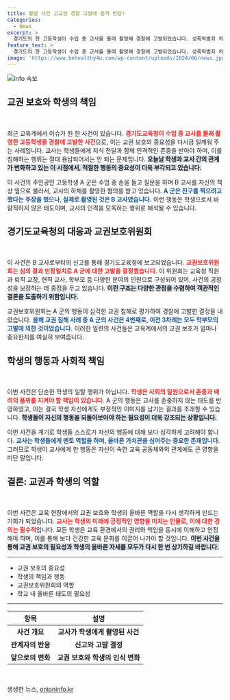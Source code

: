 ```yaml
---
title: 촬영 사건 고교생 경찰 고발에 충격 반응!
categories:
  - News
excerpt: >
  경기도의 한 고등학생이 수업 중 교사를 몰래 촬영해 경찰에 고발되었습니다. 성폭력범죄 처벌법 위반 혐의로, 교육 당국의 강력한 조치가 이뤄진 사례는 이번이 네 번째로, 교권 보호의 중요성이 다시금 부각되고 있습니다.
feature_text: >
  경기도의 한 고등학생이 수업 중 교사를 몰래 촬영해 경찰에 고발되었습니다. 성폭력범죄 처벌법 위반 혐의로, 교육 당국의 강력한 조치가 이뤄진 사례는 이번이 네 번째로, 교권 보호의 중요성이 다시금 부각되고 있습니다.
image: 'https://www.behealthy4u.com/wp-content/uploads/2024/06/news.jpg'
---
```


<p><img src="https://www.behealthy4u.com/wp-content/uploads/2024/06/news.jpg" alt="info 속보" /></p>

<h2 data-ke-size="size26">교권 보호와 학생의 책임</h2>

<p data-ke-size="size16">&nbsp;</p>

<p>최근 교육계에서 이슈가 된 한 사건이 있습니다. <b><span style="color: #ee2323;">경기도교육청이 수업 중 교사를 몰래 촬영한 고등학생을 경찰에 고발한 사건</span></b>으로, 이는 교권 보호의 중요성을 다시금 일깨워 주는 사례입니다. 교사는 학생들에게 지식 전달과 함께 인격적인 존중을 받아야 하며, 이를 침해하는 행위는 절대 용납되어서는 안 되는 문제입니다. <b><span style="background-color: #21538527;">오늘날 학생과 교사 간의 관계가 변화하고 있는 이 시점에서, 적절한 행동의 중요성이 더욱 부각되고 있습니다.</span></b>  </p>

<p>이 사건의 주인공인 고등학생 A 군은 수업 중 손을 들고 질문을 하며 B 교사를 자신의 책상 옆으로 불러서, 교사의 하체를 촬영한 혐의를 받고 있습니다. <b><span style="color: #1a5490;">A 군은 친구를 찍으려고 했다는 주장을 했으나, 실제로 촬영된 것은 B 교사였습니다.</span></b> 이런 행동은 학생으로서 바람직하지 않은 태도이며, 교사의 인격을 모독하는 행위로 해석될 수 있습니다. </p>

<h2 data-ke-size="size26">경기도교육청의 대응과 교권보호위원회</h2>

<p data-ke-size="size16">&nbsp;</p>

<p>이 사건은 B 교사로부터의 신고를 통해 경기도교육청에 보고되었습니다. <b><span style="color: #ee2323;">교권보호위원회는 심의 결과 만장일치로 A 군에 대한 고발을 결정했습니다.</span></b> 이 위원회는 교육청 직원과 퇴직 교장, 현직 교사, 학부모 등 다양한 분야의 인원으로 구성되어 있어, 사건의 공정성을 보장하는 데 중점을 두고 있습니다. <b><span style="background-color: #21538527;">이런 구조는 다양한 관점을 수렴하여 객관적인 결론을 도출하기 위함입니다.</span></b></p>

<p>교권보호위원회는 A 군의 행동이 심각한 교권 침해로 평가하여 경찰에 고발한 결정을 내렸습니다. <b><span style="color: #1a5490;">올해 교권 침해 사례 중 A 군의 사건은 4번째로, 이전 3차례는 모두 학부모의 고발에 의한 것이었습니다.</span></b> 이러한 일련의 사건들은 교육계에서의 교권 보호가 얼마나 중요한지를 여실히 보여줍니다. </p>

<h2 data-ke-size="size26">학생의 행동과 사회적 책임</h2>

<p data-ke-size="size16">&nbsp;</p>

<p>이번 사건은 단순한 학생의 일탈 행위가 아닙니다. <b><span style="color: #ee2323;">학생은 사회의 일원으로서 존중과 배려의 품위를 지켜야 할 책임이 있습니다.</span></b> A 군의 행동은 교사를 존중하지 않는 태도를 반영하였고, 이는 결국 학생 자신에게도 부정적인 이미지를 남기는 결과를 초래할 수 있습니다. <b><span style="background-color: #21538527;">학생들이 자신의 행동을 되돌아보아야 하는 필요성이 더욱 강조되는 상황입니다.</span></b></p>

<p>이번 사건을 계기로 학생들 스스로가 자신의 행동에 대해 보다 심각하게 고려해야 합니다. <b><span style="color: #1a5490;">교사는 학생들에게 멘토 역할을 하며, 올바른 가치관을 심어주는 중요한 존재입니다.</span></b> 그러므로 학생이 교사에게 한 행동은 자신이 속한 교육 공동체와의 관계에도 큰 영향을 미단 말입니다.</p>

<h2 data-ke-size="size26">결론: 교권과 학생의 역할</h2>

<p data-ke-size="size16">&nbsp;</p>

<p>이번 사건은 교육 현장에서의 교권 보호와 학생의 올바른 역할을 다시 생각하게 만드는 기회가 되었습니다. <b><span style="color: #ee2323;">교사는 학생의 미래에 긍정적인 영향을 미치는 인물로, 이에 대한 경의는 필수적</span></b>입니다. 모든 학생은 교육 환경에서의 권리와 책임을 동시에 이해하고 인정해야 하며, 이를 통해 보다 건강한 교육 문화를 이끌어 나가야 할 것입니다. <b><span style="background-color: #21538527;">이번 사건을 통해 교권 보호의 필요성과 학생의 올바른 자세를 모두가 다시 한 번 상기하길 바랍니다.</span></b> </p>

<div>
  <hr />
</div>

<ul>
  <li>교권 보호의 중요성</li>
  <li>학생의 책임과 행동</li>
  <li>교권보호위원회의 역할</li>
  <li>학교 내 올바른 태도의 필요성</li>
</ul>

<div>
  <hr />
</div>

<table style="border-collapse: collapse; width: 100%;">
  <thead>
    <tr>
      <th style="text-align: center; height: 17px;"><b>항목</b></th>
      <th style="text-align: center; height: 17px;"><b>설명</b></th>
    </tr>
  </thead>
  <tbody>
    <tr>
      <td style="text-align: center; height: 17px;"><b>사건 개요</b></td>
      <td style="text-align: center; height: 17px;"><b>교사가 학생에게 촬영된 사건</b></td>
    </tr>
    <tr>
      <td style="text-align: center; height: 17px;"><b>관계자의 반응</b></td>
      <td style="text-align: center; height: 17px;"><b>신고와 고발 결정</b></td>
    </tr>
    <tr>
      <td style="text-align: center; height: 17px;"><b>앞으로의 변화</b></td>
      <td style="text-align: center; height: 17px;"><b>교권 보호와 학생의 인식 변화</b></td>
    </tr>
  </tbody>
</table>

<p data-ke-size="size16">&nbsp;</p>
생생한 뉴스, <a href="https://onioninfo.kr" rel="dofollow">onioninfo.kr</a>


